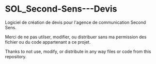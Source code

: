 # SOL_Second-Sens---Devis
Logiciel de création de devis pour l'agence de communication Second Sens.

Merci de ne pas utilser, modifier, ou distribuer sans ma permission des fichier ou du code appartenant a ce projet.

Thanks to not use, modify, or distribute in any way files or code from this repository.
